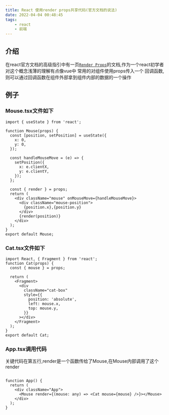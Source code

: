 ```yaml
---
title: React 使用render props共享代码(官方文档的说法)
date: 2022-04-04 00:48:45
tags:
    - react
    - 前端
---
```


## 介绍
在react官方文档的高级指引中有一页[`Render Props`](https://zh-hans.reactjs.org/docs/render-props.html)的文档,作为一个react初学者对这个概念浅薄的理解有点像vue中
常用的对组件使用props传入一个 回调函数,则可以通过回调函数在组件外部拿到组件内部的数据的一个操作

## 例子

### Mouse.tsx文件如下
```tsx File:Mouse.tsx
import { useState } from 'react';

function Mouse(props) {
  const [position, setPosition] = useState({
    x: 0,
    y: 0,
  });

  const handleMouseMove = (e) => {
    setPosition({
      x: e.clientX,
      y: e.clientY,
    });
  };

  const { render } = props;
  return (
    <div className="mouse" onMouseMove={handleMouseMove}>
      <div className="mouse-position">
        {position.x},{position.y}
      </div>
      {render(position)}
    </div>
  );
}
export default Mouse;

```

### Cat.tsx文件如下
```tsx File: Cat.tsx
import React, { Fragment } from 'react';
function Cat(props) {
  const { mouse } = props;

  return (
    <Fragment>
      <div
        className="cat-box"
        style={{
          position: 'absolute',
          left: mouse.x,
          top: mouse.y,
        }}
      ></div>
    </Fragment>
  );
}
export default Cat;

```

### App.tsx调用代码

关键代码在第五行,render是一个函数传给了Mouse,在Mouse内部调用了这个render
```tsx File:App.tsx

function App() {
  return (
    <div className="App">
      <Mouse render={(mouse: any) => <Cat mouse={mouse} />}></Mouse>
    </div>
  );
}

```
